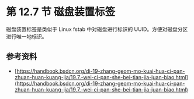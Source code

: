 # 第 12.7 节 磁盘装置标签

磁盘装置标签是类似于 Linux fstab 中对磁盘进行标识的 UUID。方便对磁盘分区进行唯一地标识。

## 参考资料

- [https://handbook.bsdcn.org/di-19-zhang-geom-mo-kuai-hua-ci-pan-zhuan-huan-kuang-jia/19.7.-wei-ci-pan-she-bei-tian-jia-juan-biao.html](https://handbook.bsdcn.org/di-19-zhang-geom-mo-kuai-hua-ci-pan-zhuan-huan-kuang-jia/19.7.-wei-ci-pan-she-bei-tian-jia-juan-biao.html)